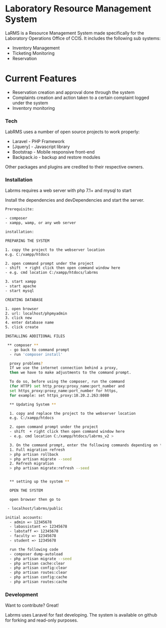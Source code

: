# Laboratory Resource Management System

LaRMS is a Resource Management System made specifically for the Laboratory Operations Office of CCIS. It includes the following sub systems:

  - Inventory Management
  - Ticketing Monitoring
  - Reservation

# Current Features

  - Reservation creation and approval done through the system
  - Complaints creation and action taken to a certain complaint logged under the system
  - Inventory monitoring

### Tech

LabRMS uses a number of open source projects to work properly:

* Laravel - PHP Framework
* [Jquery] - Javascript library
* Bootstrap - Mobile responsive front-end
* Backpack.io -  backup and restore modules

Other packages and plugins are credited to their respective owners.

### Installation

Labrms requires a web server with php 7.1+ and mysql to start

Install the dependencies and devDependencies and start the server.

```sh
Prerequisite:

- composer
- xampp, wamp, or any web server

installation:

PREPARING THE SYSTEM

1. copy the project to the webserver location
e.g. C:/xampp/htdocs

2. open command prompt under the project
- shift  + right click then open command window here
- e.g. cmd location C:/xampp/htdocs/labrms

3. start xampp
- start apache
- start mysql

CREATING DATABASE

1. open browser
2. url: localhost/phpmyadmin
3. click new
4. enter database name
5. click create

INSTALLING ADDITIONAL FILES

 ** composer **
  - go back to command prompt
  - run 'composer install'

  proxy problems?
  If we use the internet connection behind a proxy,
  then we have to make adjustments to the command prompt.

  To do so, before using the composer, run the command
  (for HTTP) set http_proxy:proxy_name:port_number and
  set https_proxy:proxy_name:port_number for https,
  for example: set https_proxy:10.20.2.263:8080

  ** Updating System **

  1. copy and replace the project to the webserver location
  e.g. C:/xampp/htdocs

  2. open command prompt under the project
  - shift  + right click then open command window here
  - e.g. cmd location C:/xampp/htdocs/labrms_v2 >

  3. On the command prompt, enter the following commands depending on the developers:
  1. Full migration refresh
  > php artisan rollback
  > php artisan migrate --seed
  2. Refresh migration
  > php artisan migrate:refresh --seed


  ** setting up the system **

  OPEN THE SYSTEM

  open browser then go to

 - localhost/labrms/public

initial accounts:
  - admin => 12345678
  - labassistant => 12345678
  - labstaff => 12345678
  - faculty => 12345678
  - student => 12345678

  run the following code
  - composer dump-autoload
  - php artisan migrate --seed
  - php artisan cache:clear
  - php artisan config:clear
  - php artisan routes:clear
  - php artisan config:cache
  - php artisan routes:cache

```

### Development

Want to contribute? Great!

Labrms uses Laravel for fast developing.
The system is available on github for forking and read-only purposes.
